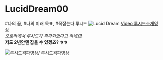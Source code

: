 # LucidDream00
 #나의 꿈, #나의 미래 목표, #꼭잡는다 루시드  ![Lucid Dream](https://i.ytimg.com/vi/D39UobLJMDQ/maxresdefault.jpg)
[Video 루시드소개영상](https://youtu.be/79aP3Vkc7Vw)  
*오로라에서 루시드가 격파되었다고 하네요!*  
**저도 2년안엔 잡을 수 있겠죠? ㅎㅎ**

![루시드격파영상](https://www.google.co.kr/url?sa=i&rct=j&q=&esrc=s&source=images&cd=&cad=rja&uact=8&ved=0ahUKEwifpZ3r8vnOAhUGFpQKHYivAzUQjRwIBw&url=https%3A%2F%2Fnamu.moe%2Fw%2F%25EB%25A3%25A8%25EC%258B%259C%25EB%2593%259C(%25EB%25A9%2594%25EC%259D%25B4%25ED%2594%258C%25EC%258A%25A4%25ED%2586%25A0%25EB%25A6%25AC)&psig=AFQjCNFWrFqq0Kghsrq_VEKBAlhJ0Gl-bQ&ust=1473222082082299)/ [루시드격파영상](https://youtu.be/fuVkD--hwTo)

